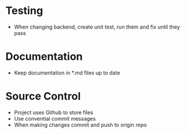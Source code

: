 # Testing
- When changing backend, create unit test, run them and fix until they pass

# Documentation
- Keep documentation in *.md files up to date

# Source Control
- Project uses Github to store files
- Use convential commit messages
- When making changes commit and push to origin repo